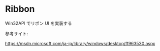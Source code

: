 # Ribbon
Win32API でリボン UI を実装する

参考サイト:

https://msdn.microsoft.com/ja-jp/library/windows/desktop/ff963530.aspx
